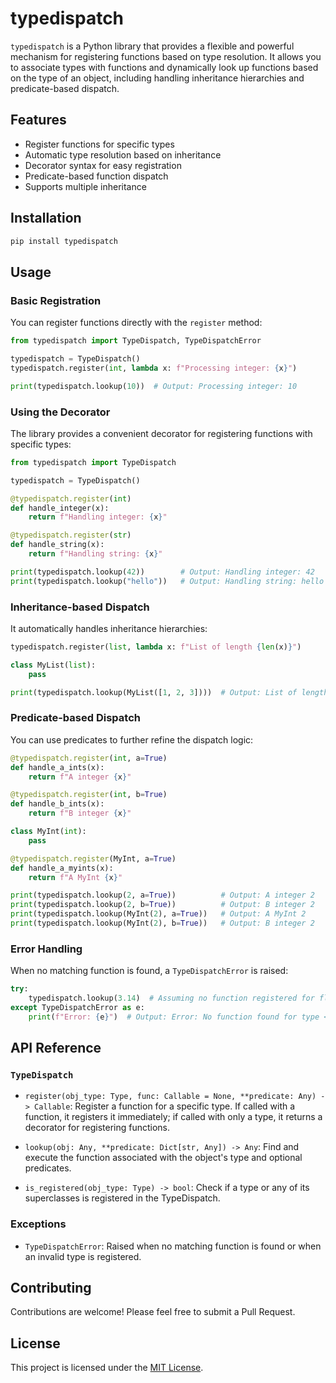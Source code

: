 # typedispatch

`typedispatch` is a Python library that provides a flexible and powerful mechanism for registering functions based on type resolution. It allows you to associate types with functions and dynamically look up functions based on the type of an object, including handling inheritance hierarchies and predicate-based dispatch.

## Features

- Register functions for specific types
- Automatic type resolution based on inheritance
- Decorator syntax for easy registration
- Predicate-based function dispatch
- Supports multiple inheritance

## Installation

```bash
pip install typedispatch
```

## Usage

### Basic Registration

You can register functions directly with the `register` method:

```python
from typedispatch import TypeDispatch, TypeDispatchError

typedispatch = TypeDispatch()
typedispatch.register(int, lambda x: f"Processing integer: {x}")

print(typedispatch.lookup(10))  # Output: Processing integer: 10
```

### Using the Decorator

The library provides a convenient decorator for registering functions with specific types:

```python
from typedispatch import TypeDispatch

typedispatch = TypeDispatch()

@typedispatch.register(int)
def handle_integer(x):
    return f"Handling integer: {x}"

@typedispatch.register(str)
def handle_string(x):
    return f"Handling string: {x}"

print(typedispatch.lookup(42))        # Output: Handling integer: 42
print(typedispatch.lookup("hello"))   # Output: Handling string: hello
```

### Inheritance-based Dispatch

It automatically handles inheritance hierarchies:

```python
typedispatch.register(list, lambda x: f"List of length {len(x)}")

class MyList(list):
    pass

print(typedispatch.lookup(MyList([1, 2, 3])))  # Output: List of length 3
```

### Predicate-based Dispatch

You can use predicates to further refine the dispatch logic:

```python
@typedispatch.register(int, a=True)
def handle_a_ints(x):
    return f"A integer {x}"

@typedispatch.register(int, b=True)
def handle_b_ints(x):
    return f"B integer {x}"

class MyInt(int):
    pass

@typedispatch.register(MyInt, a=True)
def handle_a_myints(x):
    return f"A MyInt {x}"

print(typedispatch.lookup(2, a=True))          # Output: A integer 2
print(typedispatch.lookup(2, b=True))          # Output: B integer 2
print(typedispatch.lookup(MyInt(2), a=True))   # Output: A MyInt 2
print(typedispatch.lookup(MyInt(2), b=True))   # Output: B integer 2
```

### Error Handling

When no matching function is found, a `TypeDispatchError` is raised:

```python
try:
    typedispatch.lookup(3.14)  # Assuming no function registered for float
except TypeDispatchError as e:
    print(f"Error: {e}")  # Output: Error: No function found for type <class 'float'> or its superclasses.
```

## API Reference

### `TypeDispatch`

- `register(obj_type: Type, func: Callable = None, **predicate: Any) -> Callable`: Register a function for a specific type. If called with a function, it registers it immediately; if called with only a type, it returns a decorator for registering functions.

- `lookup(obj: Any, **predicate: Dict[str, Any]) -> Any`: Find and execute the function associated with the object's type and optional predicates.

- `is_registered(obj_type: Type) -> bool`: Check if a type or any of its superclasses is registered in the TypeDispatch.

### Exceptions

- `TypeDispatchError`: Raised when no matching function is found or when an invalid type is registered.

## Contributing

Contributions are welcome! Please feel free to submit a Pull Request.

## License

This project is licensed under the [MIT License](LICENSE).